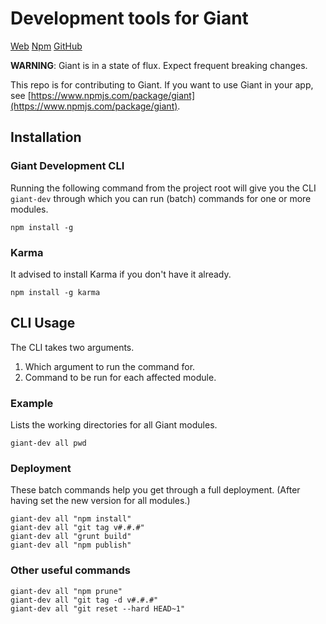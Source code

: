 Development tools for Giant
===========================

[Web](http://giantjs.org) [Npm](https://www.npmjs.com/~giantjs) [GitHub](https://github.com/giantjs)

**WARNING**: Giant is in a state of flux. Expect frequent breaking changes.

This repo is for contributing to Giant. If you want to use Giant in your app, see [https://www.npmjs.com/package/giant](https://www.npmjs.com/package/giant).

Installation
------------

### Giant Development CLI

Running the following command from the project root will give you the CLI `giant-dev` through which you can run (batch) commands for one or more modules.

    npm install -g
   
### Karma

It advised to install Karma if you don't have it already.

    npm install -g karma

CLI Usage
---------

The CLI takes two arguments.

1. Which argument to run the command for.
2. Command to be run for each affected module.

### Example

Lists the working directories for all Giant modules.

    giant-dev all pwd

### Deployment

These batch commands help you get through a full deployment. (After having set the new version for all modules.)

    giant-dev all "npm install"
    giant-dev all "git tag v#.#.#"
    giant-dev all "grunt build"
    giant-dev all "npm publish"

### Other useful commands

    giant-dev all "npm prune"
    giant-dev all "git tag -d v#.#.#"
    giant-dev all "git reset --hard HEAD~1"
